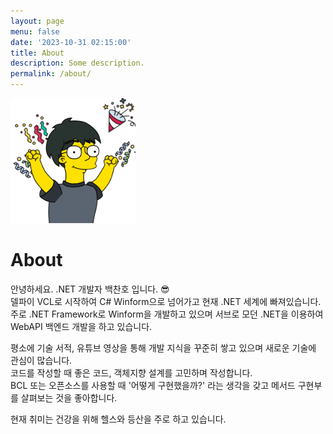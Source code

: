```yaml
---
layout: page
menu: false
date: '2023-10-31 02:15:00'
title: About
description: Some description.
permalink: /about/
---
```


<img class="img-rounded" src="/assets/img/uploads/profile.png" alt="chanos" width="200">

# About

안녕하세요. .NET 개발자 백찬호 입니다. 😎  
델파이 VCL로 시작하여 C# Winform으로 넘어가고 현재 .NET 세계에 빠져있습니다.  
주로 .NET Framework로 Winform을 개발하고 있으며 서브로 모던 .NET을 이용하여 WebAPI 백엔드 개발을 하고 있습니다.

평소에 기술 서적, 유튜브 영상을 통해 개발 지식을 꾸준히 쌓고 있으며 새로운 기술에 관심이 많습니다.  
코드를 작성할 때 좋은 코드, 객체지향 설계를 고민하며 작성합니다.  
BCL 또는 오픈소스를 사용할 때 '어떻게 구현했을까?' 라는 생각을 갖고 메서드 구현부를 살펴보는 것을 좋아합니다.  

현재 취미는 건강을 위해 헬스와 등산을 주로 하고 있습니다.